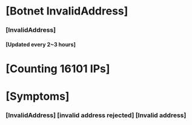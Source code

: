 # [Botnet InvalidAddress]
### [InvalidAddress]
#### [Updated every 2~3 hours]

# [Counting 16101 IPs]

# [Symptoms] 

###   [InvalidAddress] [invalid address rejected] [Invalid address]
